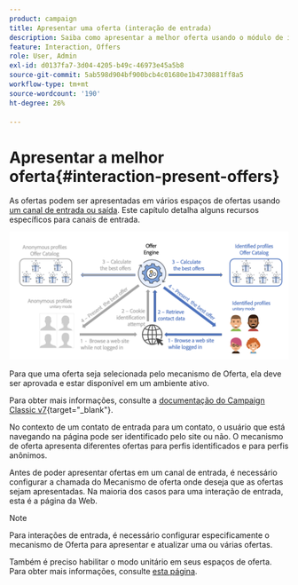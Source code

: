 ```yaml
---
product: campaign
title: Apresentar uma oferta (interação de entrada)
description: Saiba como apresentar a melhor oferta usando o módulo de interação do Campaign
feature: Interaction, Offers
role: User, Admin
exl-id: d0137fa7-3d04-4205-b49c-46973e45a5b8
source-git-commit: 5ab598d904bf900bcb4c01680e1b4730881ff8a5
workflow-type: tm+mt
source-wordcount: '190'
ht-degree: 26%

---
```


# Apresentar a melhor oferta{#interaction-present-offers}

As ofertas podem ser apresentadas em vários espaços de ofertas usando [um canal de entrada ou saída](interaction-architecture.md#interaction-types). Este capítulo detalha alguns recursos específicos para canais de entrada.

![](assets/inbound-interactions.png)

Para que uma oferta seja selecionada pelo mecanismo de Oferta, ela deve ser aprovada e estar disponível em um ambiente ativo.

Para obter mais informações, consulte a [documentação do Campaign Classic v7](https://experienceleague.adobe.com/docs/campaign-classic/using/managing-offers/managing-an-offer-catalog/approving-and-activating-an-offer.html#approving-offer-content){target="_blank"}.

No contexto de um contato de entrada para um contato, o usuário que está navegando na página pode ser identificado pelo site ou não. O mecanismo de oferta apresenta diferentes ofertas para perfis identificados e para perfis anônimos.

Antes de poder apresentar ofertas em um canal de entrada, é necessário configurar a chamada do Mecanismo de oferta onde deseja que as ofertas sejam apresentadas. Na maioria dos casos para uma interação de entrada, esta é a página da Web.

>[!NOTE]
>
>Para interações de entrada, é necessário configurar especificamente o mecanismo de Oferta para apresentar e atualizar uma ou várias ofertas.
>
>Também é preciso habilitar o modo unitário em seus espaços de oferta. Para obter mais informações, consulte [esta página](interaction-offer-spaces.md).

